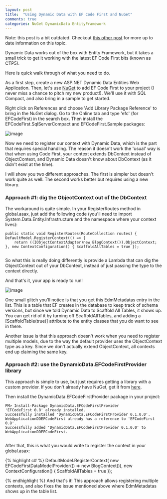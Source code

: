 ```yaml
---
layout: post
title:  "Using Dynamic Data with EF Code First and NuGet"
comments: true
categories: NuGet DynamicData EntityFramework
---
```



Note: this post is a bit outdated. Checkout [this other post](http://blogs.msdn.com/b/webdev/archive/2012/08/15/using-dynamic-data-with-entity-framework-dbcontext.aspx) for more up to date information on this topic.

Dynamic Data works out of the box with Entity Framework, but it takes a small trick to get it working with the latest EF Code First bits (known as CTP5).

Here is quick walk through of what you need to do.

As a first step, create a new ASP.NET Dynamic Data Entities Web Application. Then, let's use [NuGet](http://nuget.org/) to add EF Code First to your project (I never miss a chance to pitch my new product!). We'll use it with SQL Compact, and also bring in a sample to get started.

Right click on References and choose 'Add Library Package Reference' to bring in the NuGet dialog. Go to the Online tab and type 'efc' (for EFCodeFirst) in the search box. Then install the EFCodeFirst.SqlServerCompact and EFCodeFirst.Sample packages:

![image](http://lh6.ggpht.com/_jySMpScpTXc/TT3cno7aujI/AAAAAAAAAUE/nFAKmRzp-Bw/image_thumb%5B7%5D.png?imgmax=800)

Now we need to register our context with Dynamic Data, which is the part that requires special handling. The reason it doesn't work the 'usual' way is that when using Code First, your context extends DbContext instead of ObjectContext, and Dynamic Data doesn't know about DbContext (as it didn't exist at the time).

I will show you two different approaches. The first is simpler but doesn't work quite as well. The second works better but requires using a new library.

### Approach #1: dig the ObjectContext out of the DbContext

The workaround is quite simple. In your RegisterRoutes method in global.asax, just add the following code (you'll need to import System.Data.Entity.Infrastructure and the namespace where your context lives):

```
public static void RegisterRoutes(RouteCollection routes) {
DefaultModel.RegisterContext(() => {
    return ((IObjectContextAdapter)new BlogContext()).ObjectContext;
}, new ContextConfiguration() { ScaffoldAllTables = true });


```

So what this is really doing differently is provide a Lambda that can dig the ObjectContext out of your DbContext, instead of just passing the type to the context directly.

And that's it, your app is ready to run!

![image](http://lh3.ggpht.com/_jySMpScpTXc/TT3f-mzXXNI/AAAAAAAAAUM/gA2W27FTzD4/image_thumb%5B9%5D.png?imgmax=800)

One small glitch you'll notice is that you get this EdmMetadatas entry in the list. This is a table that EF creates in the database to keep track of schema versions, but since we told Dynamic Data to Scaffold All Tables, it shows up. You can get rid of it by turning off ScaffoldAllTables, and adding a [ScaffoldTable(true)] attribute to the entity classes that you do want to see in there.

Another issue is that this approach doesn't work when you need to register multiple models, due to the way the default provider uses the ObjectContext type as a key. Since we don't actually extend ObjectContext, all contexts end up claiming the same key.

### Approach #2: use the DynamicData.EFCodeFirstProvider library

This approach is simple to use, but just requires getting a library with a custom provider. If you don't already have NuGet, get it from [here](http://nuget.org/).

Then install the DynamicData.EFCodeFirstProvider package in your project:

```
PM> Install-Package DynamicData.EFCodeFirstProvider
'EFCodeFirst 0.8' already installed.
Successfully installed 'DynamicData.EFCodeFirstProvider 0.1.0.0'.
WebApplicationDDEFCodeFirst already has a reference to 'EFCodeFirst 0.8'.
Successfully added 'DynamicData.EFCodeFirstProvider 0.1.0.0' to WebApplicationDDEFCodeFirst.


```

After that, this is what you would write to register the context in your global.asax:

{% highlight c# %}
DefaultModel.RegisterContext(
   new EFCodeFirstDataModelProvider(() => new BlogContext()),
   new ContextConfiguration() { ScaffoldAllTables = true });

{% endhighlight %}
And that's it! This approach allows registering multiple contexts, and also fixes the issue mentioned above where EdmMetadatas shows up in the table list.
  
